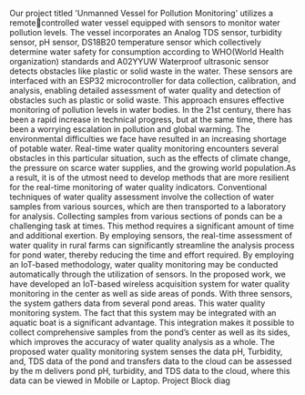 Our project titled 'Unmanned Vessel for Pollution Monitoring' utilizes a remotecontrolled water vessel equipped with sensors to monitor water pollution levels.
The vessel incorporates an Analog TDS sensor, turbidity sensor, pH sensor,
DS18B20 temperature sensor which collectively determine water safety for
consumption according to WHO(World Health organization) standards and
A02YYUW Waterproof ultrasonic sensor detects obstacles like plastic or solid
waste in the water. These sensors are interfaced with an ESP32 microcontroller
for data collection, calibration, and analysis, enabling detailed assessment of
water quality and detection of obstacles such as plastic or solid waste. This
approach ensures effective monitoring of pollution levels in water bodies.
In the 21st century, there has been a rapid increase in technical progress, but
at the same time, there has been a worrying escalation in pollution and global
warming. The environmental difficulties we face have resulted in an increasing
shortage of potable water. Real-time water quality monitoring encounters
several obstacles in this particular situation, such as the effects of climate
change, the pressure on scarce water supplies, and the growing world
population.As a result, it is of the utmost need to develop methods that are
more resilient for the real-time monitoring of water quality indicators.
Conventional techniques of water quality assessment involve the collection of
water samples from various sources, which are then transported to a laboratory
for analysis. Collecting samples from various sections of ponds can be a
challenging task at times. This method requires a significant amount of time
and additional exertion. By employing sensors, the real-time assessment of
water quality in rural farms can significantly streamline the analysis process for
pond water, thereby reducing the time and effort required. By employing an
IoT-based methodology, water quality monitoring may be conducted
automatically through the utilization of sensors. In the proposed work, we have
developed an IoT-based wireless acquisition system for water quality
monitoring in the center as well as side areas of ponds. With three sensors, the
system gathers data from several pond areas. This water quality monitoring
system.
The fact that this system may be integrated with an aquatic boat is a
significant advantage. This integration makes it possible to collect
comprehensive samples from the pond’s center as well as its sides, which
improves the accuracy of water quality analysis as a whole. The proposed
water quality monitoring system senses the data pH, Turbidity, and, TDS data
of the pond and transfers data to the cloud can be assessed by the m delivers
pond pH, turbidity, and TDS data to the cloud, where this data can be viewed
in Mobile or Laptop.
Project Block diag
